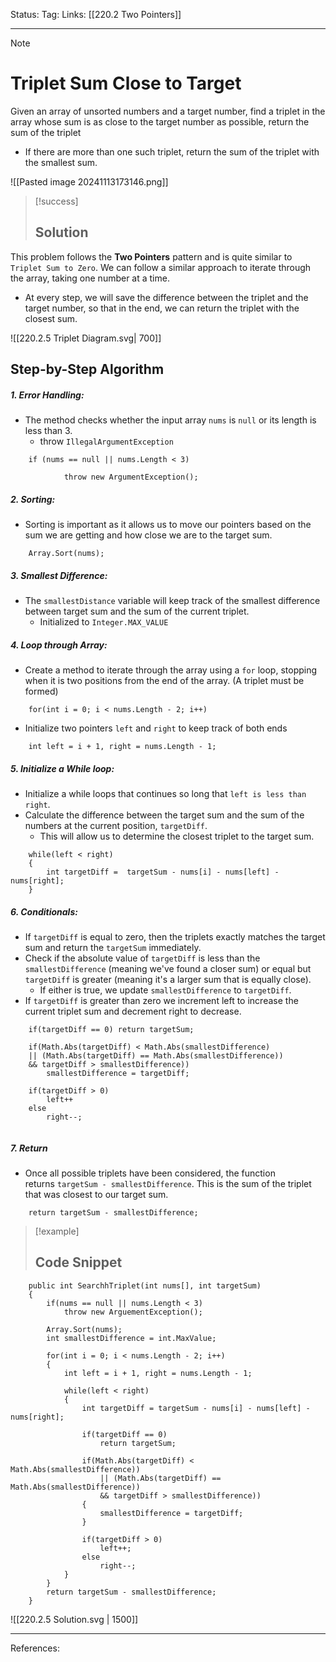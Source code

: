 Status: 
Tag:
Links: [[220.2 Two Pointers]]

---
> [!note] 
>  # Triplet Sum Close to Target

Given an array of unsorted numbers and a target number, find a triplet in the array whose sum is as close to the target number as possible, return the sum of the triplet

- If there are more than one such triplet, return the sum of the triplet with the smallest sum.

![[Pasted image 20241113173146.png]]

> [!success] 
> ## Solution 

This problem follows the **Two Pointers** pattern and is quite similar to `Triplet Sum to Zero`. We can follow a similar approach to iterate through the array, taking one number at a time.

   - At every step, we will save the difference between the triplet and the target number, so that in the end, we can return the triplet with the closest sum.


![[220.2.5 Triplet Diagram.svg| 700]]


## Step-by-Step Algorithm

##### 1. Error Handling:

   - The method checks whether the input array `nums` is `null` or its length is less than 3.
      - throw `IllegalArgumentException`

``` run-csharp
	if (nums == null || nums.Length < 3)

            throw new ArgumentException();
```

##### 2. Sorting:

   - Sorting is important as it allows us to move our pointers based on the sum we are getting and how close we are to the target sum.

``` run-csharp
	Array.Sort(nums);
```

##### 3. Smallest Difference:

   - The `smallestDistance` variable will keep track of the smallest difference between target sum and the sum of the current triplet.
	   - Initialized to `Integer.MAX_VALUE`

##### 4. Loop through Array:

   - Create a method to iterate through the array using a `for` loop, stopping when it is two positions from the end of the array. (A triplet must be formed)

``` run-csharp
	for(int i = 0; i < nums.Length - 2; i++)
```

   - Initialize two pointers `left` and `right` to keep track of both ends

``` run-csharp
	int left = i + 1, right = nums.Length - 1;
```

##### 5. Initialize a While loop:

   - Initialize a while loops that continues so long that `left is less than right`. 
   - Calculate the difference between the target sum and the sum of the numbers at the current position, `targetDiff`. 
	   - This will allow us to determine the closest triplet to the target sum.

``` run-csharp
	while(left < right)
	{
		int targetDiff =  targetSum - nums[i] - nums[left] - nums[right];
	}
```

##### 6. Conditionals:

   - If `targetDiff` is equal to zero, then the triplets exactly matches the target sum and return the `targetSum` immediately. 
   - Check if the absolute value of `targetDiff` is less than the `smallestDifference` (meaning we've found a closer sum) or equal but `targetDiff` is greater (meaning it's a larger sum that is equally close).
	   - If either is true, we update `smallestDifference` to  `targetDiff`.
   - If `targetDiff` is greater than zero we increment left to increase the current triplet sum and decrement right to decrease.

``` run-csharp
	if(targetDiff == 0) return targetSum;
	
	if(Math.Abs(targetDiff) < Math.Abs(smallestDifference) 
	|| (Math.Abs(targetDiff) == Math.Abs(smallestDifference)) 
	&& targetDiff > smallestDifference))
		smallestDifference = targetDiff;
		
	if(targetDiff > 0)
		left++
	else
		right--;
		
```

##### 7. Return

   - Once all possible triplets have been considered, the function returns `targetSum - smallestDifference`. This is the sum of the triplet that was closest to our target sum.

``` run-csharp
	return targetSum - smallestDifference;
```


> [!example] 
>  ## Code Snippet

``` run-csharp
	public int SearchhTriplet(int nums[], int targetSum)
	{
		if(nums == null || nums.Length < 3)
			throw new ArguementException();
		
		Array.Sort(nums);
		int smallestDifference = int.MaxValue;
		
		for(int i = 0; i < nums.Length - 2; i++)
		{
			int left = i + 1, right = nums.Length - 1;
			
			while(left < right)
			{
				int targetDiff = targetSum - nums[i] - nums[left] - nums[right];
				
				if(targetDiff == 0)
					return targetSum;
				
				if(Math.Abs(targetDiff) < Math.Abs(smallestDifference))
					|| (Math.Abs(targetDiff) == Math.Abs(smallestDifference))
					&& targetDiff > smallestDifference))
				{
					smallestDifference = targetDiff;
				}
				
				if(targetDiff > 0)
					left++;
				else
					right--;
			}
		}
		return targetSum - smallestDifference;
	}
```

![[220.2.5 Solution.svg | 1500]]

---
References: